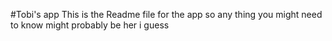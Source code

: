 #Tobi's app
This is the Readme file for the app so any thing you might need to know might probably be her i guess